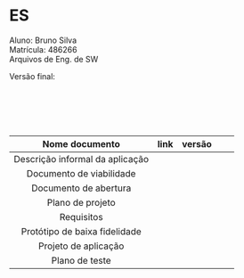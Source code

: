 # ES
 Aluno: Bruno Silva <br>
 Matrícula: 486266 <br>
 Arquivos de Eng. de SW <br>
 
 
 Versão final:
 
  <br>
  <br>
  <br>
  <br>
 
 | Nome documento  | link | versão  |   |   |
|:-:|------------------------------------|---|---|---|
| Descrição informal da aplicação |                                    |   |   |   |
| Documento de viabilidade |                                    |   |   |   |
| Documento de abertura |                                    |   |   |   |
|  Plano de projeto |                                    |   |   |   |
|  Requisitos |                                    |   |   |   |
|  Protótipo de baixa fidelidade |                                    |   |   |   |
|  Projeto de aplicação |                                    |   |   |   |
|  Plano de teste |                                    |   |   |   |
 
